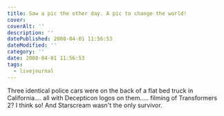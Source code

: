 ```yaml
---
title: Saw a pic the other day. A pic to change the world!
cover:
coverAlt: ''
description: ''
datePublished: 2008-04-01 11:56:53
dateModified: ''
category: ''
date: 2008-04-01 11:56:53
tags:
  - livejournal
---
```


Three identical police cars were on the back of a flat bed truck in California.... all with Decepticon logos on them..... filming of Transformers 2? I think so! And Starscream wasn't the only survivor.
